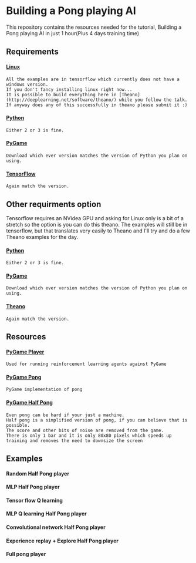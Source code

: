 # Building a Pong playing AI

This repository contains the resources needed for the tutorial, Building a Pong playing AI in just 1 hour(Plus 4 days training time)

## Requirements

#### [Linux](https://www.linuxmint.com/download.php)
    All the examples are in tensorflow which currently does not have a windows version. 
    If you don't fancy installing linux right now...
    It is possible to build everything here in [Theano](http://deeplearning.net/software/theano/) while you follow the talk.
    If anyway does any of this successfully in theano please submit it :)
#### [Python](https://www.python.org/downloads/)
    Either 2 or 3 is fine.
#### [PyGame](http://www.pygame.org/download.shtml)
    Download which ever version matches the version of Python you plan on using.
#### [TensorFlow](https://www.tensorflow.org/versions/r0.8/get_started/os_setup.html#download-and-setup)
    Again match the version.

## Other requirments option

Tensorflow requires an NVidea GPU and asking for Linux only is a bit of a stretch so the option is you can do this theano. The examples will still be in tensorflow, but that translates very easily to Theano and I'll try and do a few Theano examples for the day.

#### [Python](https://www.python.org/downloads/)
    Either 2 or 3 is fine.
#### [PyGame](http://www.pygame.org/download.shtml)
    Download which ever version matches the version of Python you plan on using.
#### [Theano](http://deeplearning.net/software/theano/install.html)
    Again match the version.


## Resources

#### [PyGame Player](https://github.com/DanielSlater/PyGamePlayer/blob/master/pygame_player.py)
    Used for running reinforcement learning agents against PyGame
#### [PyGame Pong](https://github.com/DanielSlater/PyGamePlayer/blob/master/games/pong.py)
    PyGame implementation of pong
#### [PyGame Half Pong](https://github.com/DanielSlater/PyGamePlayer/tree/master/games)
    Even pong can be hard if your just a machine. 
    Half pong is a simplified version of pong, if you can believe that is possible.
    The score and other bits of noise are removed from the game. 
    There is only 1 bar and it is only 80x80 pixels which speeds up training and removes the need to downsize the screen 

## Examples

#### Random Half Pong player
#### MLP Half Pong player
#### Tensor flow Q learning
#### MLP Q learning Half Pong player
#### Convolutional network Half Pong player
#### Experience replay + Explore Half Pong player
#### Full pong player
